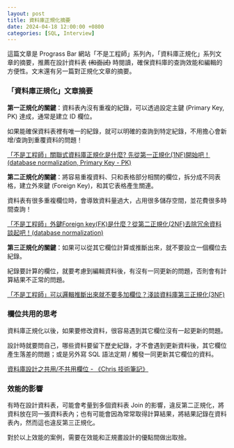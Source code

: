```yaml
---
layout: post
title: 資料庫正規化摘要
date: 2024-04-18 12:00:00 +0800
categories: [SQL, Interview]
---
```


這篇文章是 Prograss Bar 網站「不是工程師」系列內，「資料庫正規化」系列文章的摘要，推薦在設計資料表 ~~(和面試)~~ 時閱讀，確保資料庫的查詢效能和編輯的方便性。文末還有另一篇對正規化文章的摘要。

### 「資料庫正規化」文章摘要

**第一正規化的關鍵**：資料表內沒有重複的紀錄，可以透過設定主鍵 (Primary Key, PK) 達成，通常是建立 ID 欄位。

如果能確保資料表裡有唯一的紀錄，就可以明確的查詢到特定紀錄，不用擔心會新增/查詢到重覆資料的問題！

[「不是工程師」關聯式資料庫正規化是什麼? 先從第一正規化(1NF)開始吧！(database normalization, Primary Key - PK)](https://progressbar.tw/posts/265)

**第二正規化的關鍵**：將容易重複資料、只和表格部分相關的欄位，拆分成不同表格，建立外來鍵 (Foreign Key)，和其它表格產生關連。

資料表有很多重複欄位時，會導致資料量過大，占用很多儲存空間，並花費很多時間查詢！

[「不是工程師」外鍵Foreign key(FK)是什麼？從第二正規化(2NF)去除冗余資料談起吧！(database normalization)](https://progressbar.tw/posts/267)

**第三正規化的關鍵**：如果可以從其它欄位計算或推斷出來，就不要設立一個欄位去紀錄。

紀錄要計算的欄位，就要考慮到編輯資料後，有沒有一同更新的問題，否則會有計算結果不正常的問題。

[「不是工程師」可以邏輯推斷出來就不要多加欄位？淺談資料庫第三正規化(3NF)](https://progressbar.tw/posts/270)

### 欄位共用的思考

資料庫正規化以後，如果要修改資料，很容易遇到其它欄位沒有一起更新的問題。

設計時就要問自己，哪些資料要留下歷史紀錄，才不會遇到更新資料後，其它欄位產生落差的問題；或是另外寫 SQL 語法定期 / 觸發一同更新其它欄位的資料。

[資料庫設計之共用/不共用欄位 - 《Chris 技術筆記》](https://dwatow.github.io/2021/04-17-system-design/db-coupling-field/)

### 效能的影響

有時在設計資料表，可能會考量到多個資料表 Join 的影響，違反第二正規化，將資料放在同一張資料表內；也有可能會因為常常取得計算結果，將結果記錄在資料表內，然而這也違反第三正規化。

對於以上效能的案例，需要在效能和正規畫設計的優點間做出取捨。